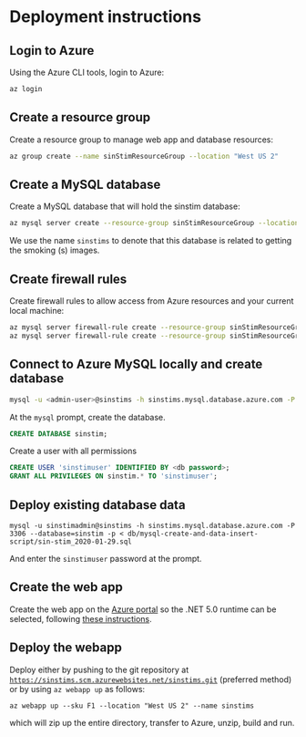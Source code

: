# Deployment instructions
## Login to Azure
Using the Azure CLI tools, login to Azure:
```bash
az login
```
## Create a resource group
Create a resource group to manage web app and database resources:
```bash
az group create --name sinStimResourceGroup --location "West US 2"
```
## Create a MySQL database
Create a MySQL database that will hold the sinstim database:
```bash
az mysql server create --resource-group sinStimResourceGroup --location "West US 2" --sku-name B_Gen5_1 --name sinstims --admin-user <db-username> --admin-password <db-password>
```
We use the name `sinstims` to denote that this database is related to getting the smoking (s) images.

## Create firewall rules
Create firewall rules to allow access from Azure resources and your current local machine:
```bash
az mysql server firewall-rule create --resource-group sinStimResourceGroup --server sinstims --name AllowAzureIps --start-ip-address 0.0.0.0 --end-ip-address 0.0.0.0
az mysql server firewall-rule create --resource-group sinStimResourceGroup --server sinstims --name AllowLocalClient --start-ip-address <your-ip-address> --end-ip-address <your-ip-address>
```

## Connect to Azure MySQL locally and create database
```bash
mysql -u <admin-user>@sinstims -h sinstims.mysql.database.azure.com -P 3306 -p
```
At the `mysql` prompt, create the database.
```sql
CREATE DATABASE sinstim;
```
Create a user with all permissions
```sql
CREATE USER 'sinstimuser' IDENTIFIED BY <db password>; 
GRANT ALL PRIVILEGES ON sinstim.* TO 'sinstimuser';
```

## Deploy existing database data
```
mysql -u sinstimadmin@sinstims -h sinstims.mysql.database.azure.com -P 3306 --database=sinstim -p < db/mysql-create-and-data-insert-script/sin-stim_2020-01-29.sql
```
And enter the `sinstimuser` password at the prompt.

## Create the web app
Create the web app on the [Azure portal](portal.azure.com) so the .NET 5.0 runtime can be selected,
following [these instructions](https://devblogs.microsoft.com/aspnet/announcing-asp-net-core-in-net-5/#deploy-net-5-web-apps-to-azure-app-service-today).

## Deploy the webapp
Deploy either by pushing to the git repository at [`https://sinstims.scm.azurewebsites.net/sinstims.git`](https://sinstims.scm.azurewebsites.net/sinstims.git) (preferred method)
or by using `az webapp up` as follows:
```
az webapp up --sku F1 --location "West US 2" --name sinstims
```
which will zip up the entire directory, transfer to Azure, unzip, build and run.

